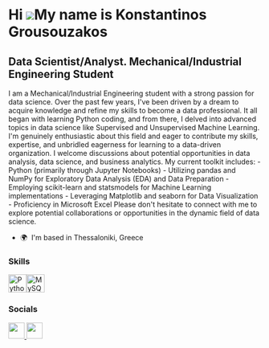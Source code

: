 Hi ![](https://user-images.githubusercontent.com/18350557/176309783-0785949b-9127-417c-8b55-ab5a4333674e.gif)My name is Konstantinos Grousouzakos
=================================================================================================================================================

Data Scientist/Analyst. Mechanical/Industrial Engineering Student
-----------------------------------------------------------------

I am a Mechanical/Industrial Engineering student with a strong passion for data science. Over the past few years, I've been driven by a dream to acquire knowledge and refine my skills to become a data professional. It all began with learning Python coding, and from there, I delved into advanced topics in data science like Supervised and Unsupervised Machine Learning. I'm genuinely enthusiastic about this field and eager to contribute my skills, expertise, and unbridled eagerness for learning to a data-driven organization. I welcome discussions about potential opportunities in data analysis, data science, and business analytics. My current toolkit includes: - Python (primarily through Jupyter Notebooks) - Utilizing pandas and NumPy for Exploratory Data Analysis (EDA) and Data Preparation - Employing scikit-learn and statsmodels for Machine Learning implementations - Leveraging Matplotlib and seaborn for Data Visualization - Proficiency in Microsoft Excel Please don't hesitate to connect with me to explore potential collaborations or opportunities in the dynamic field of data science.

* 🌍  I'm based in Thessaloniki, Greece

### Skills


<p align="left">
<a href="https://www.python.org/" target="_blank" rel="noreferrer"><img src="https://raw.githubusercontent.com/danielcranney/readme-generator/main/public/icons/skills/python-colored.svg" width="36" height="36" alt="Python" /></a><a href="https://www.mysql.com/" target="_blank" rel="noreferrer"><img src="https://raw.githubusercontent.com/danielcranney/readme-generator/main/public/icons/skills/mysql-colored.svg" width="36" height="36" alt="MySQL" /></a>
</p>


### Socials

<p align="left"> <a href="https://www.github.com/Konstantinos-Grousouzakos" target="_blank" rel="noreferrer"> <picture> <source media="(prefers-color-scheme: dark)" srcset="https://raw.githubusercontent.com/danielcranney/readme-generator/main/public/icons/socials/github-dark.svg" /> <source media="(prefers-color-scheme: light)" srcset="https://raw.githubusercontent.com/danielcranney/readme-generator/main/public/icons/socials/github.svg" /> <img src="https://raw.githubusercontent.com/danielcranney/readme-generator/main/public/icons/socials/github.svg" width="32" height="32" /> </picture> </a> <a href="https://www.linkedin.com/in/konstantinos-grousouzakos-data-scientist/" target="_blank" rel="noreferrer"> <picture> <source media="(prefers-color-scheme: dark)" srcset="https://raw.githubusercontent.com/danielcranney/readme-generator/main/public/icons/socials/linkedin-dark.svg" /> <source media="(prefers-color-scheme: light)" srcset="https://raw.githubusercontent.com/danielcranney/readme-generator/main/public/icons/socials/linkedin.svg" /> <img src="https://raw.githubusercontent.com/danielcranney/readme-generator/main/public/icons/socials/linkedin.svg" width="32" height="32" /> </picture> </a></p>

